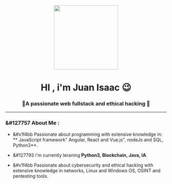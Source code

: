 <div id=" header" align="center">
     <div id=" header" align="center">
        <img src= "https://www.hubpng.com/files/preview/715x587/png-transparent-saint-seiya-libra-cloth-png-saint-seiya-11679443123pbuv2zag2d69eopjcyf6hztzcqgfufpnkkkg10f5noha1vjffdimri3rydgmgaddzknr8osllz7fbyzppyqjr.png" width="200">
     </div>
         </div>
          <h1 align="center">HI , i'm Juan Isaac &#128521 </h1>
         <h3 align="center">  &#128154A passionate web fullstack and ethical hacking  &#128154</h3>
 </div>
 
---

### &#127757 About Me :

- &#x1f4bb Passionate about programming with extensive knowledge in: ** JavaScript framework" Angular, React and Vue.js", nodeJs and SQL, Python3**.

- &#127793 i'm currently leraning **Python3, Blockchain, Java, IA**.

- &#x1f4bb Passionate about cybersecurity and ethical hacking with extensive knowledge in networks, Linux and Windows OS, OSINT and pentesting tools.
